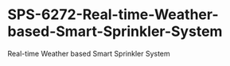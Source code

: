 # SPS-6272-Real-time-Weather-based-Smart-Sprinkler-System
Real-time Weather based Smart Sprinkler System
